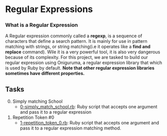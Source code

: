 # Regular Expressions

### What is a Regular Expression
A Regular expression commonly called a **regexp**, is a sequence of characters that define a search pattern. It is mainly for use in pattern matching with strings, or string matching(i.e it operates like a **find and replace** command). Wile it is a very powerful tool, it is also very dangerous because of its complexity.
For this project, we are tasked to build our regular expression using Oniguruma, a regular expression library that which is used by Ruby by default.
**Note that other regular expression libraries sometimes have different properties.**

## Tasks
0. Simply matching School
	- [0-simply_match_school.rb](https://github.com/SamuelIbanga5/alx-system_engineering-devops/blob/master/0x06-regular_expressions/0-simply_match_school.rb): Ruby script that accepts one argument and pass it to a regular expression
1. Repetition Token #0
	- [1-repetition_token_0.rb](): Ruby script that accepts one argument and pass it to a regular expression matching method.
